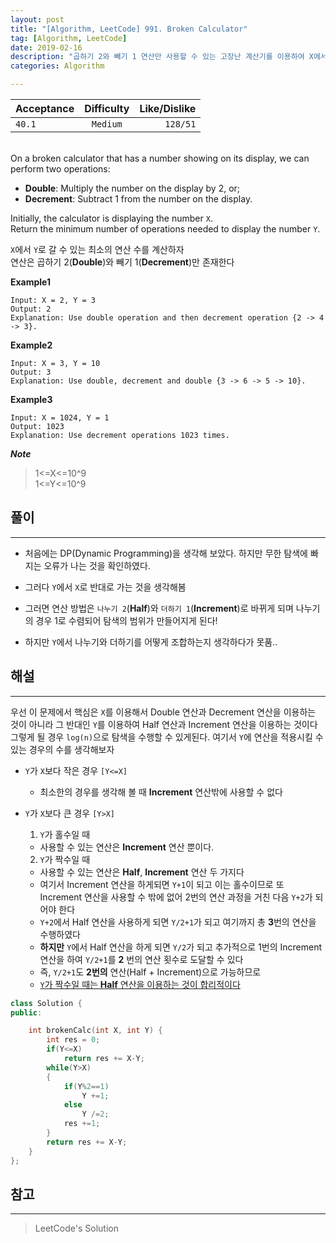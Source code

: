 ```yaml
---
layout: post
title: "[Algorithm, LeetCode] 991. Broken Calculator"
tag: [Algorithm, LeetCode]
date: 2019-02-16
description: "곱하기 2와 빼기 1 연산만 사용할 수 있는 고장난 계산기를 이용하여 X에서 Y로 갈 수 있는지 계산을 해보자"
categories: Algorithm

---
```


Acceptance | Difficulty | Like/Dislike
---|:---:|---:
`40.1` | `Medium` | `128/51`

<br>
On a broken calculator that has a number showing on its display, we can perform two operations:

-   **Double**: Multiply the number on the display by 2, or;
-   **Decrement**: Subtract 1 from the number on the display.

Initially, the calculator is displaying the number  `X`.  
Return the minimum number of operations needed to display the number  `Y`.

`X`에서 `Y`로 갈 수 있는 최소의 연산 수를 계산하자  
연산은 곱하기 2(**Double**)와 빼기 1(**Decrement**)만 존재한다

**Example1**
```
Input: X = 2, Y = 3
Output: 2
Explanation: Use double operation and then decrement operation {2 -> 4 -> 3}.
```
**Example2**
```
Input: X = 3, Y = 10
Output: 3
Explanation: Use double, decrement and double {3 -> 6 -> 5 -> 10}.
```
**Example3**
```
Input: X = 1024, Y = 1
Output: 1023
Explanation: Use decrement operations 1023 times.
```

***Note***
 >  1<=X<=10^9   
 >  1<=Y<=10^9


## 풀이
---
 - 처음에는 DP(Dynamic Programming)을 생각해 보았다. 하지만 무한 탐색에 빠지는 오류가 나는 것을 확인하였다.

 - 그러다 `Y`에서 `X`로 반대로 가는 것을 생각해봄

 - 그러면 연산 방법은 `나누기 2`(**Half**)와 `더하기 1`(**Increment**)로 바뀌게 되며 나누기의 경우 1로 수렴되어 탐색의 범위가 만들어지게 된다!

 - 하지만 `Y`에서 나누기와 더하기를 어떻게 조합하는지 생각하다가 못품..

## 해설
---
 우선 이 문제에서 핵심은 `X`를 이용해서 Double 연산과 Decrement 연산을 이용하는 것이 아니라 그 반대인 `Y`를 이용하여 Half 연산과 Increment 연산을 이용하는 것이다  
그렇게 될 경우 `log(n)`으로 탐색을 수행할 수 있게된다. 여기서 `Y`에 연산을 적용시킬 수 있는 경우의 수를 생각해보자

- `Y`가 `X`보다 작은 경우 `[Y<=X]`

  - 최소한의 경우를 생각해 볼 때 **Increment** 연산밖에 사용할 수 없다

- `Y`가 `X`보다 큰 경우 `[Y>X]`

  1. `Y`가 홀수일 때
    - 사용할 수 있는 연산은 **Increment** 연산 뿐이다.
  2. `Y`가 짝수일 때
    - 사용할 수 있는 연산은 **Half**, **Increment** 연산 두 가지다
    - 여기서 Increment 연산을 하게되면 `Y+1`이 되고 이는 홀수이므로 또 Increment 연산을 사용할 수 밖에 없어 2번의 연산 과정을 거친 다음 `Y+2`가 되어야 한다
    - `Y+2`에서 Half 연산을 사용하게 되면 `Y/2+1`가 되고 여기까지 총 **3**번의 연산을 수행하였다
    - **하지만** `Y`에서 Half 연산을 하게 되면 `Y/2`가 되고 추가적으로 1번의 Increment 연산을 하여 `Y/2+1`를 **2** 번의 연산 횟수로 도달할 수 있다
    - 즉, `Y/2+1`도 **2번의** 연산(Half + Increment)으로 가능하므로
    - <u>`Y`가 짝수일 때는 **Half** 연산을 이용하는 것이  합리적이다 </u>


``` c++
class Solution {
public:

    int brokenCalc(int X, int Y) {
        int res = 0;
        if(Y<=X)
            return res += X-Y;
        while(Y>X)
        {
            if(Y%2==1)
                Y +=1;
            else
                Y /=2;
            res +=1;
        }
        return res += X-Y;
    }
};
```


## 참고
---
>LeetCode's Solution
